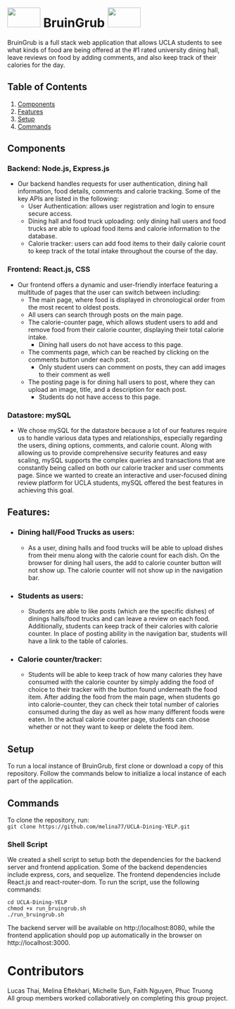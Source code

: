 #  <img src = "https://raw.githubusercontent.com/melina77/UCLA-Dining-YELP/fullstack/public/bruin-bear.jpeg" height="45" width = "75"> BruinGrub <img src = "https://raw.githubusercontent.com/melina77/UCLA-Dining-YELP/fullstack/public/bruin-bear.jpeg" height="45" width = "75">
BruinGrub is a full stack web application that allows UCLA students to see what kinds of food are being offered at the #1 rated university dining hall, leave reviews on food by adding comments, and also keep track of their calories for the day.
## Table of Contents
1. [Components](#components)
2. [Features](#features)
3. [Setup](#setup)
4. [Commands](#commands)  

## Components
### Backend: Node.js, Express.js
* Our backend handles requests for user authentication, dining hall information, food details, comments and calorie tracking. Some of the key APIs are listed in the following:
  * User Authentication: allows user registration and login to ensure secure access.
  * Dining hall and food truck uploading: only dining hall users and food trucks are able to upload food items and calorie information to the database.
  * Calorie tracker: users can add food items to their daily calorie count to keep track of the total intake throughout the course of the day.
    
### Frontend: React.js, CSS
* Our frontend offers a dynamic and user-friendly interface featuring a multitude of pages that the user can switch between including:
  * The main page, where food is displayed in chronological order from the most recent to oldest posts.
  * All users can search through posts on the main page.
  * The calorie-counter page, which allows student users to add and remove food from their calorie counter, displaying their total calorie intake.
    * Dining hall users do not have access to this page.
  * The comments page, which can be reached by clicking on the comments button under each post.
    * Only student users can comment on posts, they can add images to their comment as well
  * The posting page is for dining hall users to post, where they can upload an image, title, and a description for each post. 
    * Students do not have access to this page.
      
### Datastore: mySQL
* We chose mySQL for the datastore because a lot of our features require us to handle various data types and relationships, especially regarding the users, dining options, comments, and calorie count. Along with allowing us to provide comprehensive security features and easy scaling, mySQL supports the complex queries and transactions that are constantly being called on both our calorie tracker and user comments page. Since we wanted to create an interactive and user-focused dining review platform for UCLA students, mySQL offered the best features in achieving this goal.
## Features:
* ### Dining hall/Food Trucks as users: 
  * As a user, dining halls and food trucks will be able to upload dishes from their menu along with the calorie count for each dish. On the browser for dining hall users, the add to calorie counter button will not show up. The calorie counter will not show up in the navigation bar.  
* ### Students as users:
  * Students are able to like posts (which are the specific dishes) of dinings halls/food trucks and can leave a review on each food. Additionally, students can keep track of their calories with calorie counter. In place of posting ability in the navigation bar, students will have a link to the table of calories.  
* ### Calorie counter/tracker:
  * Students will be able to keep track of how many calories they have consumed with the calorie counter by simply adding the food of choice to their tracker with the button found underneath the food item. After adding the food from the main page, when students go into calorie-counter, they can check their total number of calories consumed during the day as well as how many different foods were eaten. In the actual calorie counter page, students can choose whether or not they want to keep or delete the food item.  
## Setup
To run a local instance of BruinGrub, first clone or download a copy of this repository. Follow the commands below to initialize a local instance of each part of the application.
## Commands
To clone the repository, run:  
`git clone https://github.com/melina77/UCLA-Dining-YELP.git`  
### Shell Script  
We created a shell script to setup both the dependencies for the backend server and frontend application. Some of the backend dependencies include express, cors, and sequelize. The frontend dependencies include React.js and react-router-dom. To run the script, use the following commands:  
```
cd UCLA-Dining-YELP
chmod +x run_bruingrub.sh
./run_bruingrub.sh
```
The backend server will be available on http://localhost:8080, while the frontend application should pop up automatically in the browser on http://localhost:3000.  
# Contributors
Lucas Thai, Melina Eftekhari, Michelle Sun, Faith Nguyen, Phuc Truong  
All group members worked collaboratively on completing this group project.
